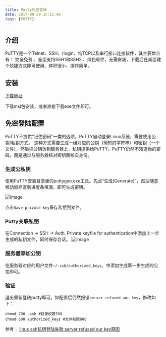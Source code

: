 ```yaml
---
title: Putty免密登陆
date: 2017-09-29 15:15:48
tags: [PUTTY]
---
```

## 介绍

PuTTY是一个Telnet、SSH、rlogin、纯TCP以及串行接口连接软件，其主要优点有： 完全免费 、全面支持SSH1和SSH2 、绿色软件，无需安装，下载后在桌面建个快捷方式即可使用、体积很小、操作简单。

<!-- more -->

## 安装

[下载地址](https://www.chiark.greenend.org.uk/~sgtatham/putty/latest.html)

下载msi包安装，或者直接下载exe文件即可。

## 免密登陆配置

PuTTY不提供“记住密码”一类的选项，PuTTY自动登录Linux系统，需要使用公钥/私钥方式。 这种方式需要生成一组对应的公钥（简短的字符串）和密钥（一个文件），然后把公钥放到服务器上，私钥提供给PuTTY。PuTTY仍然不知道你的密码，而是通过与服务器核对密钥而核实身份。

### 生成公私钥

使用PuTTY安装目录里的puttygen.exe工具。先点“生成(Generate)”，然后随意移动鼠标直到进度条填满，即可生成密钥。

![image](http://pic-blog.bfvyun.com/putty/putty1.jpg)

点击`Save private key`保存私钥到文件。

### Putty关联私钥

在Connection -> SSH -> Auth, Private keyfile for authentication中添加上一步生成的私钥文件，同时保存会话。
![image](http://pic-blog.bfvyun.com/putty/putty2.jpg)

### 服务器添加公钥

在服务器对应的用户文件`~/.ssh/authorized_keys`，中添加生成第一步生成的公钥即可。

### 验证
退出重新登陆putty即可，如配置后仍然报错`server refused our key`，修改如下：
```
chmod 700 .ssh #目录权限700
chmod 600 authorized_keys #文件权限600
```

参考：
[linux ssh私钥登陆失败:server refused our key原因](http://blog.csdn.net/xocoder/article/details/45821967)

